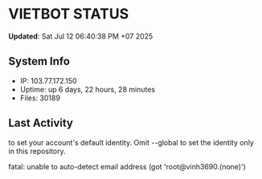 # VIETBOT STATUS
**Updated**: Sat Jul 12 06:40:38 PM +07 2025

## System Info
- IP: 103.77.172.150
- Uptime: up 6 days, 22 hours, 28 minutes
- Files: 30189

## Last Activity

to set your account's default identity.
Omit --global to set the identity only in this repository.

fatal: unable to auto-detect email address (got 'root@vinh3690.(none)')
